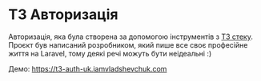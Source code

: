# T3 Авторизація

Авторизація, яка була створена за допомогою інструментів з [T3 стеку](https://github.com/t3-oss/create-t3-app). Проєкт був написаний розробником, який пише все своє професійне життя на Laravel, тому деякі речі можуть бути неідеальні :)

Демо: https://t3-auth-uk.iamvladshevchuk.com

